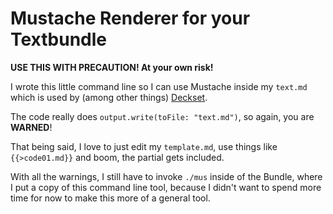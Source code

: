 # Mustache Renderer for your Textbundle

**USE THIS WITH PRECAUTION! At your own risk!**

I wrote this little command line so I can use Mustache inside my `text.md` which is used by (among other things) [Deckset](https://deckset.com).

The code really does `output.write(toFile: "text.md")`, so again, you are **WARNED**!

That being said, I love to just edit my `template.md`, use things like `{{>code01.md}}` and boom, the partial gets included.

With all the warnings, I still have to invoke `./mus` inside of the Bundle, where I put a copy of this command line tool, because I didn't want to spend more time for now to make this more of a general tool.
